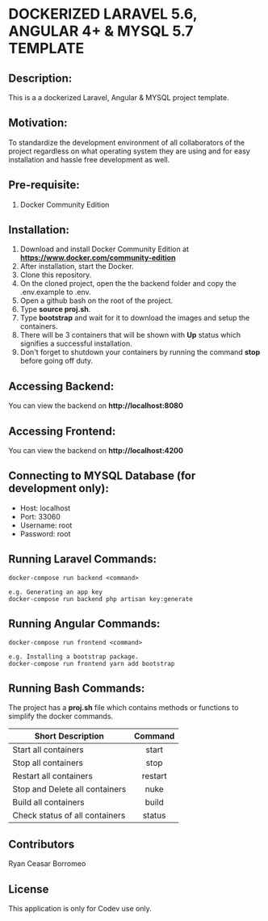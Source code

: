 # DOCKERIZED LARAVEL 5.6, ANGULAR 4+ & MYSQL 5.7 TEMPLATE

## Description:

This is a a dockerized Laravel, Angular & MYSQL project template. 

## Motivation:
To standardize the development environment of all collaborators of the project regardless on what operating system they are using and for easy installation and hassle free development as well.

## Pre-requisite:
1. Docker Community Edition

## Installation:

1. Download and install Docker Community Edition at **https://www.docker.com/community-edition**
2. After installation, start the Docker.
3. Clone this repository.
4. On the cloned project, open the the backend folder and copy the .env.example to .env.
5. Open a github bash on the root of the project.
6. Type **source proj.sh**.
7. Type **bootstrap** and wait for it to download the images and setup the containers.
8. There will be 3 containers that will be shown with **Up** status which signifies a successful installation.
9. Don't forget to shutdown your containers by running the command **stop** before going off duty.

## Accessing Backend:
You can view the backend on **http://localhost:8080**

## Accessing Frontend:
You can view the backend on **http://localhost:4200**

## Connecting to MYSQL Database (for development only):
- Host: localhost
- Port: 33060
- Username: root
- Password: root

## Running Laravel Commands:
    docker-compose run backend <command>
    
    e.g. Generating an app key
    docker-compose run backend php artisan key:generate


## Running Angular Commands:
    docker-compose run frontend <command>

    e.g. Installing a bootstrap package.
    docker-compose run frontend yarn add bootstrap

## Running Bash Commands:

The project has a **proj.sh** file which contains methods or functions to simplify the docker commands.


| Short Description                    |    Command  |
| ------------------------------------ |:-----------:|
| Start all containers                 |    start    |
| Stop all containers                  |    stop     |
| Restart all containers               |    restart  |
| Stop and Delete all containers       |    nuke     |
| Build all containers                 |    build    |
| Check status of all containers       |    status   |
 

## Contributors
Ryan Ceasar Borromeo

## License

This application is only for Codev use only.